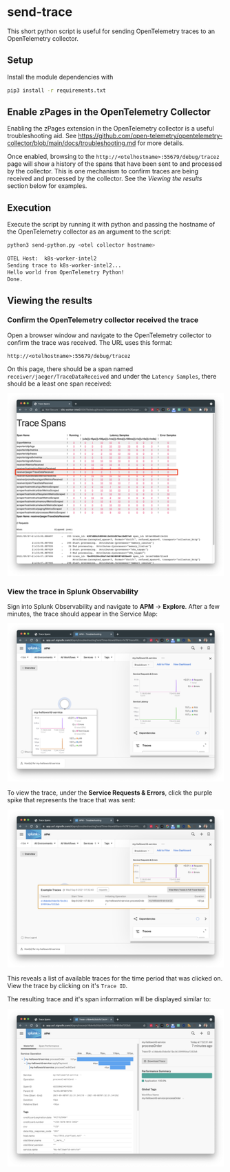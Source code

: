 # send-trace

This short python script is useful for sending OpenTelemetry traces to an OpenTelemetry collector.

## Setup

Install the module dependencies with

```bash
pip3 install -r requirements.txt
```

## Enable zPages in the OpenTelemetry Collector

Enabling the zPages extension in the OpenTelemetry collector is a useful troubleshooting aid.  See https://github.com/open-telemetry/opentelemetry-collector/blob/main/docs/troubleshooting.md for more details.

Once enabled, browsing to the `http://<otelhostname>:55679/debug/tracez` page will show a history of the spans that have been sent to and processed by the collector.  This is one mechanism to confirm traces are being received and processed by the collector.  See the *Viewing the results* section below for examples.

## Execution

Execute the script by running it with python and passing the hostname of the OpenTelemetry collector as an argument to the script:

```bash
python3 send-python.py <otel collector hostname>
```
```
OTEL Host:  k8s-worker-intel2
Sending trace to k8s-worker-intel2...
Hello world from OpenTelemetry Python!
Done.
```

## Viewing the results 

### Confirm the OpenTelemetry collector received the trace

Open a browser window and navigate to the OpenTelemetry collector to confirm the trace was received.  The URL uses this format:

```
http://<otelhostname>:55679/debug/tracez
```

On this page, there should be a span named `receiver/jaeger/TraceDataReceived` and under the `Latency Samples`, there should be a least one span received:

![Trace Spans](./imgs/trace-spans.png)

### View the trace in Splunk Observability

Sign into Splunk Observability and navigate to __APM__ &rarr; __Explore__.  After a few minutes, the trace should appear in the Service Map:

![my-helloworld-service](./imgs/apm-my-helloworld-service.png)

To view the trace, under the __Service Requests & Errors__, click the purple spike that represents the trace that was sent:

![Example Traces](./imgs/apm-example-traces.png)

This reveals a list of available traces for the time period that was clicked on.  View the trace by clicking on it's `Trace ID`.

The resulting trace and it's span information will be displayed similar to:

![Trace Waterfall](./imgs/apm-trace-waterfall.png)
